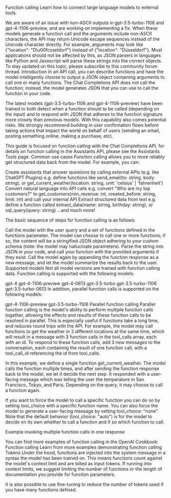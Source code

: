 Function calling
Learn how to connect large language models to external tools.

We are aware of an issue with non-ASCII outputs in gpt-3.5-turbo-1106 and gpt-4-1106-preview, and are working on implementing a fix. When these models generate a function call and the arguments include non-ASCII characters, the API may return Unicode escape sequences instead of the Unicode character directly. For example, arguments may look like {"location": "D\u00fcsseldorf"} instead of {"location": "Düsseldorf"}. Most applications should not be affected by this, as JSON parsers in languages like Python and Javascript will parse these strings into the correct objects. To stay updated on this topic, please subscribe to this community forum thread.
Introduction
In an API call, you can describe functions and have the model intelligently choose to output a JSON object containing arguments to call one or many functions. The Chat Completions API does not call the function; instead, the model generates JSON that you can use to call the function in your code.

The latest models (gpt-3.5-turbo-1106 and gpt-4-1106-preview) have been trained to both detect when a function should to be called (depending on the input) and to respond with JSON that adheres to the function signature more closely than previous models. With this capability also comes potential risks. We strongly recommend building in user confirmation flows before taking actions that impact the world on behalf of users (sending an email, posting something online, making a purchase, etc).

This guide is focused on function calling with the Chat Completions API, for details on function calling in the Assistants API, please see the Assistants Tools page.
Common use cases
Function calling allows you to more reliably get structured data back from the model. For example, you can:

Create assistants that answer questions by calling external APIs (e.g. like ChatGPT Plugins)
e.g. define functions like send_email(to: string, body: string), or get_current_weather(location: string, unit: 'celsius' | 'fahrenheit')
Convert natural language into API calls
e.g. convert "Who are my top customers?" to get_customers(min_revenue: int, created_before: string, limit: int) and call your internal API
Extract structured data from text
e.g. define a function called extract_data(name: string, birthday: string), or sql_query(query: string)
...and much more!

The basic sequence of steps for function calling is as follows:

Call the model with the user query and a set of functions defined in the functions parameter.
The model can choose to call one or more functions; if so, the content will be a stringified JSON object adhering to your custom schema (note: the model may hallucinate parameters).
Parse the string into JSON in your code, and call your function with the provided arguments if they exist.
Call the model again by appending the function response as a new message, and let the model summarize the results back to the user.
Supported models
Not all model versions are trained with function calling data. Function calling is supported with the following models:

gpt-4
gpt-4-1106-preview
gpt-4-0613
gpt-3.5-turbo
gpt-3.5-turbo-1106
gpt-3.5-turbo-0613
In addition, parallel function calls is supported on the following models:

gpt-4-1106-preview
gpt-3.5-turbo-1106
Parallel function calling
Parallel function calling is the model's ability to perform multiple function calls together, allowing the effects and results of these function calls to be resolved in parallel. This is especially useful if functions take a long time, and reduces round trips with the API. For example, the model may call functions to get the weather in 3 different locations at the same time, which will result in a message with 3 function calls in the tool_calls array, each with an id. To respond to these function calls, add 3 new messages to the conversation, each containing the result of one function call, with a tool_call_id referencing the id from tool_calls.

In this example, we define a single function get_current_weather. The model calls the function multiple times, and after sending the function response back to the model, we let it decide the next step. It responded with a user-facing message which was telling the user the temperature in San Francisco, Tokyo, and Paris. Depending on the query, it may choose to call a function again.

If you want to force the model to call a specific function you can do so by setting tool_choice with a specific function name. You can also force the model to generate a user-facing message by setting tool_choice: "none". Note that the default behavior (tool_choice: "auto") is for the model to decide on its own whether to call a function and if so which function to call.

Example invoking multiple function calls in one response

You can find more examples of function calling in the OpenAI Cookbook:
Function calling
Learn from more examples demonstrating function calling
Tokens
Under the hood, functions are injected into the system message in a syntax the model has been trained on. This means functions count against the model's context limit and are billed as input tokens. If running into context limits, we suggest limiting the number of functions or the length of documentation you provide for function parameters.

It is also possible to use fine-tuning to reduce the number of tokens used if you have many functions defined.